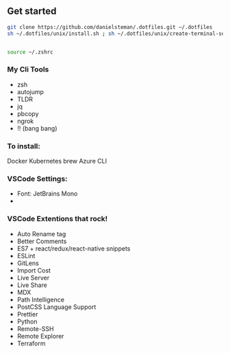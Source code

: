 ## Get started

```bash
git clone https://github.com/danielsteman/.dotfiles.git ~/.dotfiles
sh ~/.dotfiles/unix/install.sh ; sh ~/.dotfiles/unix/create-terminal-setup.sh


source ~/.zshrc
```

### My Cli Tools
  - zsh
  - autojump
  - TLDR
  - jq
  - pbcopy
  - ngrok
  - !! (bang bang)


### To install:
Docker
Kubernetes
brew
Azure CLI


### VSCode Settings:
- Font: JetBrains Mono
- 


### VSCode Extentions that rock!
- Auto Rename tag
- Better Comments
- ES7 + react/redux/react-native snippets
- ESLint
- GitLens
- Import Cost
- Live Server
- Live Share
- MDX
- Path Intelligence
- PostCSS Language Support
- Prettier
- Python
- Remote-SSH
- Remote Explorer
- Terraform
